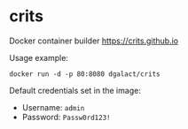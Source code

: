 # crits
Docker container builder https://crits.github.io

Usage example:

`docker run -d -p 80:8080 dgalact/crits`

Default credentials set in the image:

* Username: `admin`
* Password: `Passw0rd123!`

